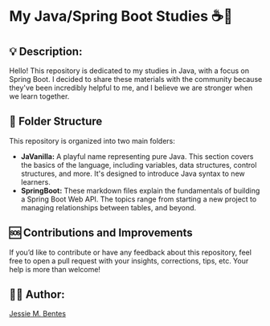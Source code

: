 # My Java/Spring Boot Studies ☕🍃

## 💡 **Description:**  
Hello! This repository is dedicated to my studies in Java, with a focus on Spring Boot. 
I decided to share these materials with the community because they've been incredibly helpful to me, and I believe we are stronger when we learn together.

## 🎁 **Folder Structure**
This repository is organized into two main folders:
- **JaVanilla:** A playful name representing pure Java. This section covers the basics of the language, including variables, data structures, control structures, and more. It's designed to introduce Java syntax to new learners.
- **SpringBoot:** These markdown files explain the fundamentals of building a Spring Boot Web API. The topics range from starting a new project to managing relationships between tables, and beyond.

## 🆘 **Contributions and Improvements**
If you’d like to contribute or have any feedback about this repository, feel free to open a pull request with your insights, corrections, tips, etc. 
Your help is more than welcome!

## 🙋‍♀️ **Author:**  
[Jessie M. Bentes](https://github.com/LadyJessie19)
